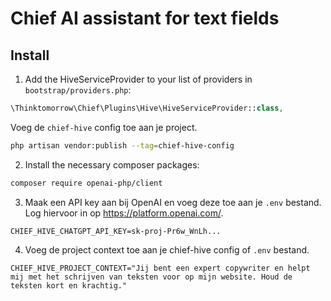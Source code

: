 # Chief AI assistant for text fields

## Install

1. Add the HiveServiceProvider to your list of providers in `bootstrap/providers.php`:

```php
\Thinktomorrow\Chief\Plugins\Hive\HiveServiceProvider::class,
```

Voeg de `chief-hive` config toe aan je project.

```bash 
php artisan vendor:publish --tag=chief-hive-config
```

2. Install the necessary composer packages:

```bash 
composer require openai-php/client
```

3. Maak een API key aan bij OpenAI en voeg deze toe aan je `.env` bestand.
   Log hiervoor in op https://platform.openai.com/.

```
CHIEF_HIVE_CHATGPT_API_KEY=sk-proj-Pr6w_WnLh...
```

4. Voeg de project context toe aan je chief-hive config of `.env` bestand.

```
CHIEF_HIVE_PROJECT_CONTEXT="Jij bent een expert copywriter en helpt mij met het schrijven van teksten voor op mijn website. Houd de teksten kort en krachtig."
```


